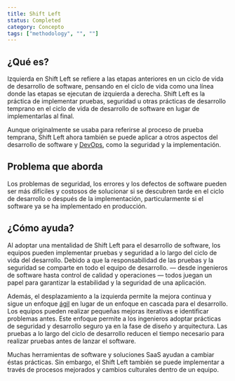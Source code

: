 ```yaml
---
title: Shift Left
status: Completed
category: Concepto
tags: ["methodology", "", ""]
---
```


## ¿Qué es?

Izquierda en Shift Left se refiere a las etapas anteriores en un ciclo de vida de desarrollo de software,
pensando en el ciclo de vida como una línea donde las etapas se ejecutan de izquierda a derecha.
Shift Left es la práctica de implementar pruebas, seguridad u otras prácticas de desarrollo
temprano en el ciclo de vida de desarrollo de software en lugar de implementarlas al final.

Aunque originalmente se usaba para referirse al proceso de prueba temprana,
Shift Left ahora también se puede aplicar a otros aspectos del desarrollo de software y [DevOps](/es/devops/), como la seguridad y la implementación.

## Problema que aborda

Los problemas de seguridad, los errores y los defectos de software pueden ser más difíciles y costosos de solucionar
si se descubren tarde en el ciclo de desarrollo o después de la implementación,
particularmente si el software ya se ha implementado en producción.

## ¿Cómo ayuda?

Al adoptar una mentalidad de Shift Left para el desarrollo de software,
los equipos pueden implementar pruebas y seguridad a lo largo del ciclo de vida del desarrollo.
Debido a que la responsabilidad de las pruebas y la seguridad se comparte en todo el equipo de desarrollo.
— desde ingenieros de software hasta control de calidad y operaciones —
todos juegan un papel para garantizar la estabilidad y la seguridad de una aplicación.

Además, el desplazamiento a la izquierda permite la mejora continua y
sigue un enfoque [ágil](/es/agile-software-development/) en lugar de un enfoque en cascada para el desarrollo.
Los equipos pueden realizar pequeñas mejoras iterativas e identificar problemas antes.
Este enfoque permite a los ingenieros adoptar prácticas de seguridad y desarrollo seguro
ya en la fase de diseño y arquitectura.
Las pruebas a lo largo del ciclo de desarrollo reducen el tiempo necesario para realizar pruebas antes de lanzar el software.

Muchas herramientas de software y soluciones SaaS ayudan a cambiar éstas prácticas.
Sin embargo, el Shift Left también se puede implementar a través de procesos mejorados y cambios culturales dentro de un equipo.
